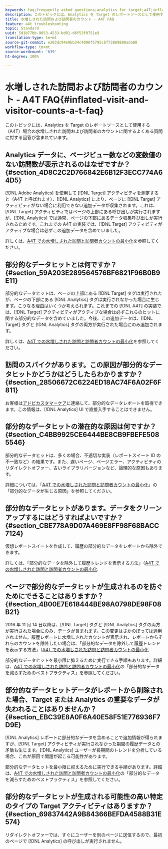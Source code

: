 ```yaml
---
keywords: faq;frequently asked questions;analytics for target;a4T;inflated;visit;visitor;partial hit;orphaned;orphan;partial-hit
description: このトピックには、Analytics を Target のレポートソースとして使用する（A4T）場合の水増しされた訪問および訪問者のカウントに関するよくある質問に対する回答が含まれています。
title: 水増しされた訪問および訪問者のカウント - A4T FAQ
feature: a4t troubleshooting
topic: Standard
uuid: 5d1b77bb-9053-4533-bd01-d6f53f0751e9
translation-type: tm+mt
source-git-commit: e203dc94e9bb34c4090f5795cbf73869808ada88
workflow-type: tm+mt
source-wordcount: '639'
ht-degree: 100%

---
```



# 水増しされた訪問および訪問者のカウント - A4T FAQ{#inflated-visit-and-visitor-counts-a-t-faq}

このトピックには、Analytics を Target のレポートソースとして使用する（A4T）場合の水増しされた訪問および訪問者のカウントに関するよくある質問に対する回答が含まれています。

## Analytics データに、ページビュー数などの変数値のない訪問数が表示されるのはなぜですか？{#section_4D8C2C2D766842E6B12F3ECC774A64D5}

[!DNL Adobe Analytics] を使用して [!DNL Target] アクティビティを測定すると（A4T と呼ばれます）、[!DNL Analytics] により、ページに [!DNL Target] アクティビティがない場合に利用できない追加データが収集されます。これは、[!DNL Target] アクティビティではページの上部にある呼び出しが実行されますが、[!DNL Analytics] では通常、ページの下部にあるデータ収集呼び出しが実行されるためです。これまでの A4T の実装では、[!DNL Target] アクティビティがアクティブな場合は必ずこの追加データを含めていました。

詳しくは、[A4T での水増しされた訪問と訪問者カウントの最小化](../../../c-integrating-target-with-mac/a4t/c-a4t-troubleshooting/minimizing-inflated-visit-and-visitor-counts-a4t.md#concept_A515C2DE126E44B6AD97754C2C6D5235)を参照してください。

## 部分的なデータヒットとは何ですか？{#section_59A203E289564576BF6821F96B0B9E11}

部分的なデータヒットは、ページの上部にある [!DNL Target] タグは実行されたが、ページの下部にある [!DNL Analytics] タグは実行されなかった場合に生じます。こうなる理由はいくつか考えられます。これまでの [!DNL A4T] の実装では、[!DNL Target] アクティビティがアクティブな場合は必ずこれらのヒットに関する部分的なデータを含めていました。今後、この追加データは、[!DNL Target] タグと [!DNL Analytics] タグの両方が実行された場合にのみ追加されます。

詳しくは、[A4T での水増しされた訪問と訪問者カウントの最小化](../../../c-integrating-target-with-mac/a4t/c-a4t-troubleshooting/minimizing-inflated-visit-and-visitor-counts-a4t.md#concept_A515C2DE126E44B6AD97754C2C6D5235)を参照してください。

## 訪問のスパイクがあります。この原因が部分的なデータヒットかどうかはどうしたらわかりますか？ {#section_28506672C6224ED18AC74F6A02F6F811}

お客様は[アドビカスタマーケア](../../../cmp-resources-and-contact-information.md#reference_ACA3391A00EF467B87930A450050077C)に連絡して、部分的なデータレポートを取得できます。この情報は、[!DNL Analytics] UI で直接入手することはできません。

## 部分的なデータヒットの潜在的な原因は何ですか？{#section_C4BB9925CE6444BE8CB9FBEFE5085546}

部分的なデータヒットは、多くの場合、不適切な実装（レポートスイート ID の不一致など）の結果です。また、遅いページ、ページエラー、アクティビティのリダイレクトオファー、古いライブラリバージョンなど、論理的な原因もあります。

詳細については、「[A4T での水増しされた訪問と訪問者カウントの最小化](../../../c-integrating-target-with-mac/a4t/c-a4t-troubleshooting/minimizing-inflated-visit-and-visitor-counts-a4t.md#concept_A515C2DE126E44B6AD97754C2C6D5235)」の「部分的なデータが生じる原因」を参照してください。

## 部分的なデータヒットがあります。データをクリーンアップするにはどうすればよいですか？ {#section_CBE778A9D07A469E8FF98F68BACC7124}

仮想レポートスイートを作成して、履歴の部分的なデータをレポートから除外できます。

詳しくは、「部分的なデータを除外して履歴トレンドを表示する方法」（[A4T での水増しされた訪問と訪問者カウントの最小化](../../../c-integrating-target-with-mac/a4t/c-a4t-troubleshooting/minimizing-inflated-visit-and-visitor-counts-a4t.md#concept_A515C2DE126E44B6AD97754C2C6D5235).

## ページで部分的なデータヒットが生成されるのを防ぐためにできることはありますか？{#section_4B00E7E618444BE98A0798DE98F08B21}

2016 年 11 月 14 日以降は、[!DNL Target] タグと [!DNL Analytics] タグの両方が実行された場合にのみ、データが含まれます。この変更はさかのぼっては適用されません。履歴レポートに水増しされたカウントが表示され、レポートからそれらのカウントを除外したい場合は、「部分的なデータを除外して履歴トレンドを表示する方法」（[A4T での水増しされた訪問と訪問者カウントの最小化](../../../c-integrating-target-with-mac/a4t/c-a4t-troubleshooting/minimizing-inflated-visit-and-visitor-counts-a4t.md#concept_A515C2DE126E44B6AD97754C2C6D5235).

部分的なデータヒットを最小限に抑えるために実行できる手順もあります。詳細は、[A4T での水増しされた訪問と訪問者カウントの最小化](../../../c-integrating-target-with-mac/a4t/c-a4t-troubleshooting/minimizing-inflated-visit-and-visitor-counts-a4t.md#concept_A515C2DE126E44B6AD97754C2C6D5235)の「部分的なデータを減らすためのベストプラクティス」を参照してください。

## 部分的なデータヒットデータがレポートから削除された場合、Target または Analytics の重要なデータが失われることはありませんか？{#section_EBC39E8A0F6A40E58F51E776936F7D9E}

[!DNL Analytics] レポートに部分的なデータを含めることで追加情報が得られますが、[!DNL Target] アクティビティが実行されなかった期間の履歴データとの矛盾も生じます。[!DNL Analytics] ユーザーが長期間のトレンドを分析している場合、これが原因で問題が起こる可能性があります。

部分的なデータヒットを最小限に抑えるために実行できる手順があります。詳細は、[A4T での水増しされた訪問と訪問者カウントの最小化](../../../c-integrating-target-with-mac/a4t/c-a4t-troubleshooting/minimizing-inflated-visit-and-visitor-counts-a4t.md#concept_A515C2DE126E44B6AD97754C2C6D5235)の「部分的なデータを減らすためのベストプラクティス」を参照してください。

## 部分的なデータヒットが生成される可能性の高い特定のタイプの Target アクティビティはありますか？{#section_69837442A9B84366BEFDA4588B31E574}

リダイレクトオファーでは、すぐにユーザーを別のページに送信するので、最初のページで [!DNL Analytics] の呼び出しが実行されません。
